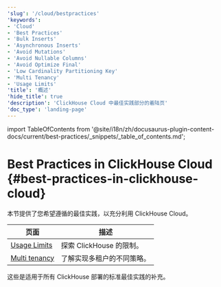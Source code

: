 ```yaml
---
'slug': '/cloud/bestpractices'
'keywords':
- 'Cloud'
- 'Best Practices'
- 'Bulk Inserts'
- 'Asynchronous Inserts'
- 'Avoid Mutations'
- 'Avoid Nullable Columns'
- 'Avoid Optimize Final'
- 'Low Cardinality Partitioning Key'
- 'Multi Tenancy'
- 'Usage Limits'
'title': '概述'
'hide_title': true
'description': 'ClickHouse Cloud 中最佳实践部分的着陆页'
'doc_type': 'landing-page'
---
```


import TableOfContents from '@site/i18n/zh/docusaurus-plugin-content-docs/current/best-practices/_snippets/_table_of_contents.md';


# Best Practices in ClickHouse Cloud {#best-practices-in-clickhouse-cloud}

本节提供了您希望遵循的最佳实践，以充分利用 ClickHouse Cloud。

| 页面                                                     | 描述                                                                    |
|----------------------------------------------------------|-------------------------------------------------------------------------|
| [Usage Limits](/cloud/bestpractices/usage-limits)| 探索 ClickHouse 的限制。                                                  |
| [Multi tenancy](/cloud/bestpractices/multi-tenancy)| 了解实现多租户的不同策略。                                               |

这些是适用于所有 ClickHouse 部署的标准最佳实践的补充。

<TableOfContents />
